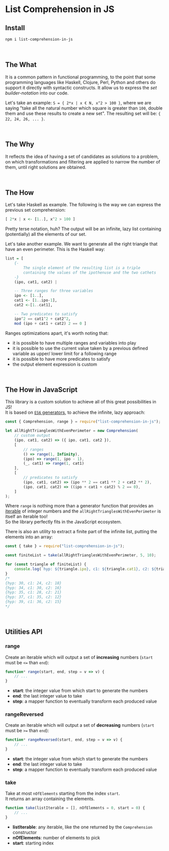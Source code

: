 # List Comprehension in JS

## Install

```sh
npm i list-comprehension-in-js
```

&nbsp;

## The What

It is a common pattern in functional programming, to the point that some programming languages like Haskell, Clojure, Perl, Python and others do support it directly with syntactic constructs. It allow us to express the _set builder-notation_ into our code.

Let's take an example: `S = { 2*x | x € N, x^2 > 100 }`, where we are saying "take all the natural number which square is greater than `100`, double them and use these results to create a new set". The resulting set will be: `{ 22, 24, 26, ... }`.

&nbsp;

## The Why

It reflects the idea of ​​having a set of candidates as solutions to a problem, on which transformations and filtering are applied to narrow the number of them, until right solutions are obtained.

&nbsp;

## The How

Let's take Haskell as example. The following is the way we can express the previous set comprehension:

```hs
[ 2*x | x <- [1..], x^2 > 100 ]
```

Pretty terse notation, huh? The output will be an infinite, lazy list containing (potentially) all the elements of our set.

Let's take another example. We want to generate all the right triangle that have an even perimeter. This is the Haskell way:

```hs
list = [
    {-
        The single element of the resulting list is a triple
        containing the values of the ipothenuse and the two cathets
    -}
    (ipo, cat1, cat2) |

    -- Three ranges for three variables
    ipo <- [1..],
    cat1 <- [1..ipo-1],
    cat2 <-[1..cat1],

    -- Two predicates to satisfy
    ipo^2 == cat1^2 + cat2^2,
    mod (ipo + cat1 + cat2) 2 == 0 ]
```

Ranges optimizations apart, it's worth noting that:

* it is possible to have multiple ranges and variables into play
* it is possible to use the current value taken by a previous defined variable as upper/ lower limit for a following range
* it is possible to have more predicates to satisfy
* the output element expression is custom

&nbsp;

## The How in JavaScript

This library is a custom solution to achieve all of this great possibilities in JS!\
It is based on [`ES6` generators](https://dev.to/jfet97/javascript-iterators-and-generators-synchronous-generators-3ai4), to achieve the infinite, lazy approach:
```js
const { Comprehension, range } = require("list-comprehension-in-js");

let allRightTrianglesWithEvenPerimeter = new Comprehension(
    // custom output
    (ipo, cat1, cat2) => ({ ipo, cat1, cat2 }),
    [
        // ranges
        () => range(1, Infinity),
        (ipo) => range(1, ipo - 1),
        (_, cat1) => range(1, cat1)
    ],
    [
        // predicates to satisfy
        (ipo, cat1, cat2) => (ipo ** 2 == cat1 ** 2 + cat2 ** 2),
        (ipo, cat1, cat2) => ((ipo + cat1 + cat2) % 2 == 0),
    ]
);
```

Where `range` is nothing more than a generator function that provides an [iterable](https://dev.to/jfet97/javascript-iterators-and-generators-synchronous-iterators-141d) of integer numbers and the `allRightTrianglesWithEvenPerimeter` is itself an iterable too!\
So the library perfectly fits in the JavaScript ecosystem.

There is also an utility to extract a finite part of the infinite list, putting the elements into an array:
```js
const { take } = require("list-comprehension-in-js");

const finiteList = take(allRightTrianglesWithEvenPerimeter, 5, 10);

for (const triangle of finiteList) {
    console.log(`hyp: ${triangle.ipo}, c1: ${triangle.cat1}, c2: ${triangle.cat2}`);
}
/*
{hyp: 30, c1: 24, c2: 18}
{hyp: 34, c1: 30, c2: 16}
{hyp: 35, c1: 28, c2: 21}
{hyp: 37, c1: 35, c2: 12}
{hyp: 39, c1: 36, c2: 15}
*/
```

&nbsp;

## Utilities API

### range
Create an iterable which will output a set of **increasing** numbers (`start` must be `<=` than `end`):
```js
function* range(start, end, step = v => v) {
    // ...
}
```
* **start**: the integer value from which start to generate the numbers
* **end**: the last integer value to take
* **step**: a mapper function to eventually transform each produced value

### rangeReversed
Create an iterable which will output a set of **decreasing** numbers (`start` must be `>=` than `end`):
```js
function* rangeReversed(start, end, step = v => v) {
    // ...
}
```
* **start**: the integer value from which start to generate the numbers
* **end**: the last integer value to take
* **step**: a mapper function to eventually transform each produced value

### take
Take at most `nOfElements` starting from the index `start`.\
It returns an array containing the elements.
```js
function take(listIterable = [], nOfElements = 0, start = 0) {
    // ...
}
```

* **listIterable**: any iterable, like the one returned by the `Comprehension` constructor
* **nOfElements**: number of elements to pick
* **start**: starting index

